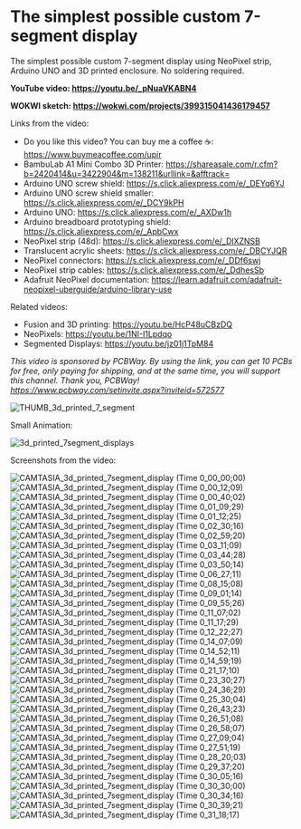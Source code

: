 # The simplest possible custom 7-segment display 

The simplest possible custom 7-segment display using NeoPixel strip, Arduino UNO and 3D printed enclosure. No soldering required. 



**YouTube video: https://youtu.be/_pNuaVKABN4**

**WOKWI sketch: https://wokwi.com/projects/399315041436179457**


Links from the video:
- Do you like this video? You can buy me a coffee ☕: https://www.buymeacoffee.com/upir
- BambuLab A1 Mini Combo 3D Printer: https://shareasale.com/r.cfm?b=2420414&u=3422904&m=138211&urllink=&afftrack=
- Arduino UNO screw shield: https://s.click.aliexpress.com/e/_DEYq6YJ
- Arduino UNO screw shield smaller: https://s.click.aliexpress.com/e/_DCY9kPH
- Arduino UNO: https://s.click.aliexpress.com/e/_AXDw1h
- Arduino breadboard prototyping shield: https://s.click.aliexpress.com/e/_ApbCwx
- NeoPixel strip (48d): https://s.click.aliexpress.com/e/_DlXZNSB
- Translucent acrylic sheets: https://s.click.aliexpress.com/e/_DBCYJQR
- NeoPixel connectors: https://s.click.aliexpress.com/e/_DDf6swj
- NeoPixel strip cables: https://s.click.aliexpress.com/e/_DdhesSb
- Adafruit NeoPixel documentation: https://learn.adafruit.com/adafruit-neopixel-uberguide/arduino-library-use

Related videos:
- Fusion and 3D printing: https://youtu.be/HcP48uCBzDQ
- NeoPixels: https://youtu.be/1NI-I1Lpdqo
- Segmented Displays: https://youtu.be/jz01j1TpM84

_This video is sponsored by PCBWay. By using the link, you can get 10 PCBs for free, only paying for shipping, and at the same time, you will support this channel. Thank you, PCBWay! https://www.pcbway.com/setinvite.aspx?inviteid=572577_


![THUMB_3d_printed_7_segment](https://github.com/upiir/simplest_7segment_display/assets/117754156/9f64e7cc-0c71-4705-9989-59d2fcfae2a0)



Small Animation:

![3d_printed_7segment_displays](https://github.com/upiir/simplest_7segment_display/assets/117754156/ab201777-425e-4631-912f-c63634fd389a)



Screenshots from the video:

![CAMTASIA_3d_printed_7segment_display (Time 0_00_00;00)](https://github.com/upiir/simplest_7segment_display/assets/117754156/34375d77-d43d-47c8-ac83-d13096c16b34)
![CAMTASIA_3d_printed_7segment_display (Time 0_00_12;09)](https://github.com/upiir/simplest_7segment_display/assets/117754156/3987de0e-bda5-4a6a-8b26-00db39215ce5)
![CAMTASIA_3d_printed_7segment_display (Time 0_00_40;02)](https://github.com/upiir/simplest_7segment_display/assets/117754156/1d3588f0-12dc-41d4-b108-307b327f8ff1)
![CAMTASIA_3d_printed_7segment_display (Time 0_01_09;29)](https://github.com/upiir/simplest_7segment_display/assets/117754156/a9806748-66d2-435f-a5af-c85dedbc610e)
![CAMTASIA_3d_printed_7segment_display (Time 0_01_12;25)](https://github.com/upiir/simplest_7segment_display/assets/117754156/fd7dbda8-2224-45e1-98f0-4d81d505348a)
![CAMTASIA_3d_printed_7segment_display (Time 0_02_30;16)](https://github.com/upiir/simplest_7segment_display/assets/117754156/70acdb38-8cc1-4124-9149-95f1fee0c82d)
![CAMTASIA_3d_printed_7segment_display (Time 0_02_59;20)](https://github.com/upiir/simplest_7segment_display/assets/117754156/17faf281-c56e-4364-b733-caf86e468b41)
![CAMTASIA_3d_printed_7segment_display (Time 0_03_11;09)](https://github.com/upiir/simplest_7segment_display/assets/117754156/1ef13f85-8e55-4b7e-8101-11e16da48636)
![CAMTASIA_3d_printed_7segment_display (Time 0_03_44;28)](https://github.com/upiir/simplest_7segment_display/assets/117754156/69023b6f-cc74-4262-bc49-dcd4e0845c49)
![CAMTASIA_3d_printed_7segment_display (Time 0_03_50;14)](https://github.com/upiir/simplest_7segment_display/assets/117754156/ae345b60-80ee-4334-8c1e-9ddede34589f)
![CAMTASIA_3d_printed_7segment_display (Time 0_06_27;11)](https://github.com/upiir/simplest_7segment_display/assets/117754156/b002a39c-d81b-4e64-8ddd-68904bc8a24e)
![CAMTASIA_3d_printed_7segment_display (Time 0_08_15;08)](https://github.com/upiir/simplest_7segment_display/assets/117754156/4f6cb59a-d88c-4c8f-8555-b163c906c711)
![CAMTASIA_3d_printed_7segment_display (Time 0_09_01;14)](https://github.com/upiir/simplest_7segment_display/assets/117754156/87980e20-4247-4197-b11e-1374f9fb48d5)
![CAMTASIA_3d_printed_7segment_display (Time 0_09_55;26)](https://github.com/upiir/simplest_7segment_display/assets/117754156/1a175406-ddf7-4254-8d96-1146926dc2cd)
![CAMTASIA_3d_printed_7segment_display (Time 0_11_07;02)](https://github.com/upiir/simplest_7segment_display/assets/117754156/d5c1ca3a-9f90-459b-bf67-b8f3bb8a0eed)
![CAMTASIA_3d_printed_7segment_display (Time 0_11_17;29)](https://github.com/upiir/simplest_7segment_display/assets/117754156/255d6fca-627e-4565-a489-76a320891959)
![CAMTASIA_3d_printed_7segment_display (Time 0_12_22;27)](https://github.com/upiir/simplest_7segment_display/assets/117754156/468b1e06-02a0-4c40-9d50-2de284c72788)
![CAMTASIA_3d_printed_7segment_display (Time 0_14_07;09)](https://github.com/upiir/simplest_7segment_display/assets/117754156/c61ad804-4775-47b8-86b2-09224b2b9925)
![CAMTASIA_3d_printed_7segment_display (Time 0_14_52;11)](https://github.com/upiir/simplest_7segment_display/assets/117754156/934ed911-47e7-4c30-8fec-290fa8f4a15c)
![CAMTASIA_3d_printed_7segment_display (Time 0_14_59;19)](https://github.com/upiir/simplest_7segment_display/assets/117754156/efd1f6f3-8720-41bb-81ba-e0efb92f1b7e)
![CAMTASIA_3d_printed_7segment_display (Time 0_21_17;10)](https://github.com/upiir/simplest_7segment_display/assets/117754156/f0945c77-af46-4fe4-a8c6-3b62847207bd)
![CAMTASIA_3d_printed_7segment_display (Time 0_23_30;27)](https://github.com/upiir/simplest_7segment_display/assets/117754156/2cde3484-e083-487c-aaee-3d05b25f4c60)
![CAMTASIA_3d_printed_7segment_display (Time 0_24_36;29)](https://github.com/upiir/simplest_7segment_display/assets/117754156/8fc6d05c-d8a0-4aa7-91d6-7f98633c80b6)
![CAMTASIA_3d_printed_7segment_display (Time 0_25_30;04)](https://github.com/upiir/simplest_7segment_display/assets/117754156/6efcb637-fcf7-4007-9110-71ffe66ca4c2)
![CAMTASIA_3d_printed_7segment_display (Time 0_26_43;23)](https://github.com/upiir/simplest_7segment_display/assets/117754156/6e8e2efd-1bf7-4c4d-89aa-da0f2a918d1e)
![CAMTASIA_3d_printed_7segment_display (Time 0_26_51;08)](https://github.com/upiir/simplest_7segment_display/assets/117754156/cf1d3475-65c4-4fb6-9442-9976111d9adf)
![CAMTASIA_3d_printed_7segment_display (Time 0_26_58;07)](https://github.com/upiir/simplest_7segment_display/assets/117754156/150da2a4-4f9b-4124-92f1-0ee288db49cc)
![CAMTASIA_3d_printed_7segment_display (Time 0_27_09;04)](https://github.com/upiir/simplest_7segment_display/assets/117754156/132a4224-3043-416f-a1b1-f572a4dcf24f)
![CAMTASIA_3d_printed_7segment_display (Time 0_27_51;19)](https://github.com/upiir/simplest_7segment_display/assets/117754156/36846b84-e4c7-4a29-9aec-ac8905b6b0b4)
![CAMTASIA_3d_printed_7segment_display (Time 0_28_20;03)](https://github.com/upiir/simplest_7segment_display/assets/117754156/171727bd-4e53-44e8-ab49-fae10b2961ac)
![CAMTASIA_3d_printed_7segment_display (Time 0_29_37;20)](https://github.com/upiir/simplest_7segment_display/assets/117754156/de1d2851-81fd-4cd3-a39b-658c06ae0c9e)
![CAMTASIA_3d_printed_7segment_display (Time 0_30_05;16)](https://github.com/upiir/simplest_7segment_display/assets/117754156/b179c7bb-3520-4145-ad41-a12731a3ca21)
![CAMTASIA_3d_printed_7segment_display (Time 0_30_30;00)](https://github.com/upiir/simplest_7segment_display/assets/117754156/542ab437-c901-4b99-8b12-9b995a6b0d02)
![CAMTASIA_3d_printed_7segment_display (Time 0_30_34;16)](https://github.com/upiir/simplest_7segment_display/assets/117754156/28707f6c-ee65-42fc-a4c0-288b726f2513)
![CAMTASIA_3d_printed_7segment_display (Time 0_30_39;21)](https://github.com/upiir/simplest_7segment_display/assets/117754156/cdc6c474-d047-41fd-91fe-438bae455514)
![CAMTASIA_3d_printed_7segment_display (Time 0_31_18;17)](https://github.com/upiir/simplest_7segment_display/assets/117754156/ab83974e-7af7-4990-8cc8-52559dc63234)



